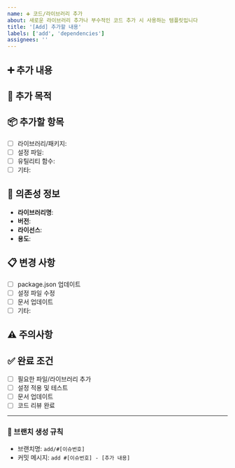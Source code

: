 ```yaml
---
name: ➕ 코드/라이브러리 추가
about: 새로운 라이브러리 추가나 부수적인 코드 추가 시 사용하는 템플릿입니다
title: '[Add] 추가할 내용'
labels: ['add', 'dependencies']
assignees: ''
---
```


## ➕ 추가 내용
<!-- 추가하고자 하는 내용을 설명해주세요 -->


## 🎯 추가 목적
<!-- 왜 이것을 추가해야 하는지 설명해주세요 -->


## 📦 추가할 항목
<!-- 구체적으로 추가할 항목들을 나열해주세요 -->
- [ ] 라이브러리/패키지:
- [ ] 설정 파일:
- [ ] 유틸리티 함수:
- [ ] 기타:

## 🔗 의존성 정보
<!-- 새로운 라이브러리를 추가하는 경우 -->
- **라이브러리명**:
- **버전**:
- **라이선스**:
- **용도**:

## 📋 변경 사항
<!-- 이 추가로 인해 발생하는 변경 사항들 -->
- [ ] package.json 업데이트
- [ ] 설정 파일 수정
- [ ] 문서 업데이트
- [ ] 기타:

## ⚠️ 주의사항
<!-- 추가 시 주의해야 할 점이 있다면 작성해주세요 -->


## ✅ 완료 조건
- [ ] 필요한 파일/라이브러리 추가
- [ ] 설정 적용 및 테스트
- [ ] 문서 업데이트
- [ ] 코드 리뷰 완료

---

### 📢 브랜치 생성 규칙
- 브랜치명: `add/#[이슈번호]`
- 커밋 메시지: `add #[이슈번호] - [추가 내용]`
